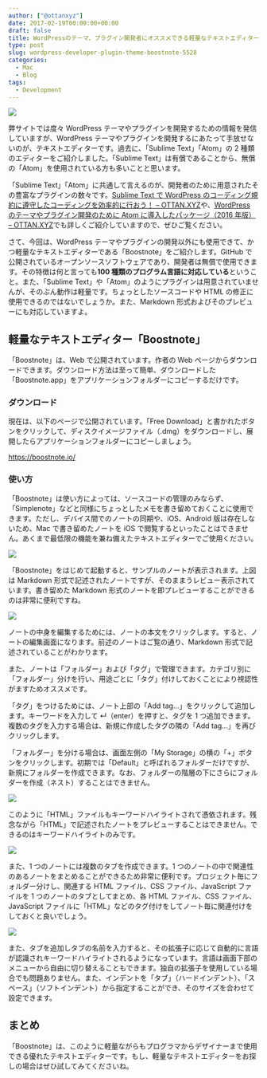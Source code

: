 ```yaml
---
author: ["@ottanxyz"]
date: 2017-02-19T00:00:00+00:00
draft: false
title: WordPressのテーマ、プラグイン開発者にオススメできる軽量なテキストエディター「Boostnote」
type: post
slug: wordpress-developer-plugin-theme-boostnote-5528
categories:
  - Mac
  - Blog
tags:
  - Development
---
```


![](/uploads/2017/02/170219-58a972d7665c9.jpg)

弊サイトでは度々 WordPress テーマやプラグインを開発するための情報を発信していますが、WordPress テーマやプラグインを開発するにあたって手放せないのが、テキストエディターです。過去に、「Sublime Text」「Atom」の 2 種類のエディターをご紹介しました。「Sublime Text」は有償であることから、無償の「Atom」を使用されている方も多いことと思います。

「Sublime Text」「Atom」に共通して言えるのが、開発者のために用意されたその豊富なプラグインの数々です。[Sublime Text で WordPress のコーディング規約に遵守したコーディングを効率的に行おう！ – OTTAN.XYZ](/posts/2016/05/sublime-text-wordpress-standard-coding-4309/)や、[WordPress のテーマやプラグイン開発のために Atom に導入したパッケージ（2016 年版） – OTTAN.XYZ](/posts/2016/05/wordpress-atom-recommended-package-4369/)でも詳しくご紹介していますので、ぜひご覧ください。

さて、今回は、WordPress テーマやプラグインの開発以外にも使用できて、かつ軽量なテキストエディターである「Boostnote」をご紹介します。GitHub で公開されているオープンソースソフトウェアであり、開発者は無償で使用できます。その特徴は何と言っても**100 種類のプログラム言語に対応している**ということ。また、「Sublime Text」や「Atom」のようにプラグインは用意されていませんが、そのぶん動作は軽量です。ちょっとしたソースコードや HTML の修正に使用できるのではないでしょうか。また、Markdown 形式およびそのプレビューにも対応していますよ。

## 軽量なテキストエディター「Boostnote」

「Boostnote」は、Web で公開されています。作者の Web ページからダウンロードできます。ダウンロード方法は至って簡単、ダウンロードした「Boostnote.app」をアプリケーションフォルダーにコピーするだけです。

### ダウンロード

現在は、以下のページで公開されています。「Free Download」と書かれたボタンをクリックして、ディスクイメージファイル（.dmg）をダウンロードし、展開したらアプリケーションフォルダーにコピーしましょう。

https://boostnote.io/

### 使い方

「Boostnote」は使い方によっては、ソースコードの管理のみならず、「Simplenote」などと同様にちょっとしたメモを書き留めておくことに使用できます。ただし、デバイス間でのノートの同期や、iOS、Android 版は存在しないため、Mac で書き留めたノートを iOS で閲覧するといったことはできません。あくまで最低限の機能を兼ね備えたテキストエディターでご使用ください。

![](/uploads/2017/02/170219-58a972de6e70c.png)

「Boostnote」をはじめて起動すると、サンプルのノートが表示されます。上図は Markdown 形式で記述されたノートですが、そのままうレビュー表示されています。書き留めた Markdown 形式のノートを即プレビューすることができるのは非常に便利ですね。

![](/uploads/2017/02/170219-58a972e39b60c.png)

ノートの中身を編集するためには、ノートの本文をクリックします。すると、ノートの編集画面になります。前述のノートはご覧の通り、Markdown 形式で記述されていることがわかります。

また、ノートは「フォルダー」および「タグ」で管理できます。カテゴリ別に「フォルダー」分けを行い、用途ごとに「タグ」付けしておくことにより視認性がますためオススメです。

「タグ」をつけるためには、ノート上部の「Add tag...」をクリックして追加します。キーワードを入力して ↵（enter）を押すと、タグを 1 つ追加できます。複数のタグを入力する場合は、新規に作成したタグの隣の「Add tag...」を再びクリックします。

「フォルダー」を分ける場合は、画面左側の「My Storage」の横の「+」ボタンをクリックします。初期では「Default」と呼ばれるフォルダーだけですが、新規にフォルダーを作成できます。なお、フォルダーの階層の下にさらにフォルダーを作成（ネスト）することはできません。

![](/uploads/2017/02/170219-58a972e9da24b.png)

このように「HTML」ファイルもキーワードハイライトされて憑依されます。残念ながら「HTML」で記述されたノートをプレビューすることはできません。できるのはキーワードハイライトのみです。

![](/uploads/2017/02/170219-58a972eeefa49.png)

また、1 つのノートには複数のタブを作成できます。1 つのノートの中で関連性のあるノートをまとめることができるため非常に便利です。プロジェクト毎にフォルダー分けし、関連する HTML ファイル、CSS ファイル、JavaScript ファイルを 1 つのノートのタブとしてまとめ、各 HTML ファイル、CSS ファイル、JavaScript ファイルに「HTML」などのタグ付けをしてノート毎に関連付けをしておくと良いでしょう。

![](/uploads/2017/02/170219-58a972f5559bd.png)

また、タブを追加しタブの名前を入力すると、その拡張子に応じて自動的に言語が認識されキーワードハイライトされるようになっています。言語は画面下部のメニューから自由に切り替えることもできます。独自の拡張子を使用している場合でも問題ありません。また、インデントを「タブ」（ハードインデント）、「スペース」（ソフトインデント）から指定することができ、そのサイズを合わせて設定できます。

## まとめ

「Boostnote」は、このように軽量ながらもプログラマからデザイナーまで使用できる優れたテキストエディターです。もし、軽量なテキストエディターをお探しの場合はぜひ試してみてくださいね。
